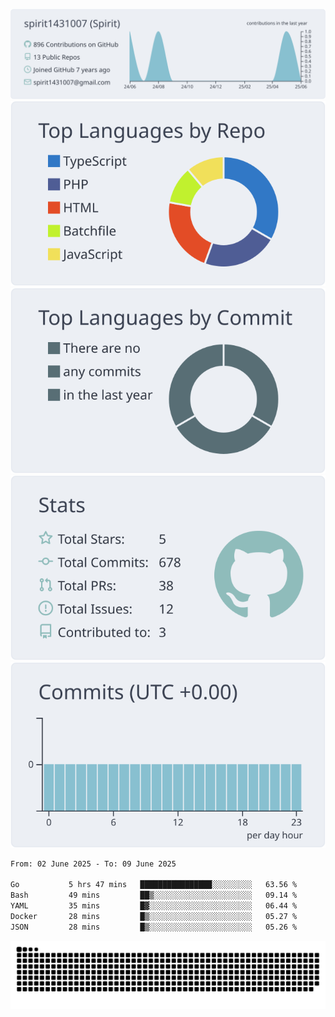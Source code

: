 [![](https://raw.githubusercontent.com/spirit1431007/spirit1431007/master/profile-summary-card-output/nord_bright/0-profile-details.svg)](https://git.io/spiritx)
[![](https://raw.githubusercontent.com/spirit1431007/spirit1431007/master/profile-summary-card-output/nord_bright/1-repos-per-language.svg)](https://git.io/spiritx) [![](https://raw.githubusercontent.com/spirit1431007/spirit1431007/master/profile-summary-card-output/nord_bright/2-most-commit-language.svg)](https://git.io/spiritx)
[![](https://raw.githubusercontent.com/spirit1431007/spirit1431007/master/profile-summary-card-output/nord_bright/3-stats.svg)](https://git.io/spiritx) [![](https://raw.githubusercontent.com/spirit1431007/spirit1431007/master/profile-summary-card-output/nord_bright/4-productive-time.svg)](https://git.io/spiritx)

<!--START_SECTION:waka-->

```txt
From: 02 June 2025 - To: 09 June 2025

Go           5 hrs 47 mins   ████████████████░░░░░░░░░   63.56 %
Bash         49 mins         ██▒░░░░░░░░░░░░░░░░░░░░░░   09.14 %
YAML         35 mins         █▓░░░░░░░░░░░░░░░░░░░░░░░   06.44 %
Docker       28 mins         █▒░░░░░░░░░░░░░░░░░░░░░░░   05.27 %
JSON         28 mins         █▒░░░░░░░░░░░░░░░░░░░░░░░   05.26 %
```

<!--END_SECTION:waka-->

![contribution](https://github.com/spirit1431007/spirit1431007/blob/output/github-contribution-grid-snake.svg)
